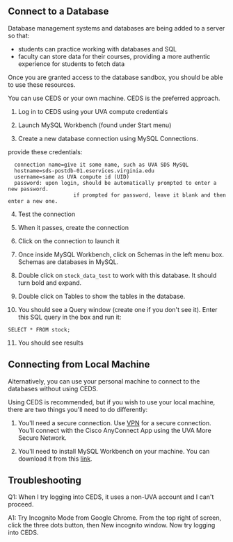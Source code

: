 ## Connect to a Database

Database management systems and databases are being added to a server so that:

- students can practice working with databases and SQL
- faculty can store data for their courses, providing a more authentic experience for students to fetch data

Once you are granted access to the database sandbox, you should be able to use these resources.

You can use CEDS or your own machine. CEDS is the preferred approach.

1) Log in to CEDS using your UVA compute credentials

2) Launch MySQL Workbench (found under Start menu)

3) Create a new database connection using MySQL Connections.

provide these credentials:

```
  connection name=give it some name, such as UVA SDS MySQL
  hostname=sds-postdb-01.eservices.virginia.edu
  username=same as UVA compute id (UID)
  password: upon login, should be automatically prompted to enter a new password.
                     if prompted for password, leave it blank and then enter a new one.
```

4) Test the connection

5) When it passes, create the connection

6) Click on the connection to launch it

7) Once inside MySQL Workbench, click on Schemas in the left menu box. Schemas are databases in MySQL.

8) Double click on `stock_data_test` to work with this database. It should turn bold and expand.

9) Double click on Tables to show the tables in the database.

10) You should see a Query window (create one if you don't see it). Enter this SQL query in the box and run it:

`
SELECT * FROM stock;
`

11) You should see results

## Connecting from Local Machine

Alternatively, you can use your personal machine to connect to the databases without using CEDS.

Using CEDS is recommended, but if you wish to use your local machine, there are two things you'll need to do differently:

1) You'll need a secure connection. Use [VPN](https://virginia.service-now.com/its?id=itsweb_kb_article&sys_id=f24e5cdfdb3acb804f32fb671d9619d0) for a secure connection. You'll connect with the Cisco AnyConnect App using the UVA More Secure Network.

2) You'll need to install MySQL Workbench on your machine. You can download it from this [link](https://dev.mysql.com/downloads/workbench/).

## Troubleshooting

Q1: When I try logging into CEDS, it uses a non-UVA account and I can't proceed.

A1:  Try Incognito Mode from Google Chrome.
        From the top right of screen, click the three dots button, then New incognito window. Now try logging into CEDS.
